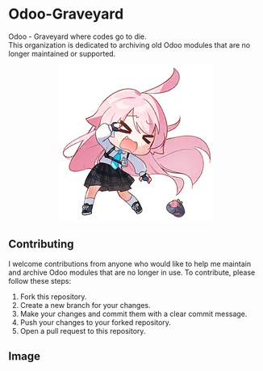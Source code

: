 # Odoo-Graveyard

Odoo - Graveyard where codes go to die.
<br>
This organization is dedicated to archiving old Odoo modules that are no longer maintained or supported.
<p align="center">
  <img src="/../ClanChat_Emoji_Dummy04.png" alt="Odoo-Graveyard Image" />
</p>

## Contributing

I welcome contributions from anyone who would like to help me maintain and archive Odoo modules that are no longer in use. To contribute, please follow these steps:

1. Fork this repository.
2. Create a new branch for your changes.
3. Make your changes and commit them with a clear commit message.
4. Push your changes to your forked repository.
5. Open a pull request to this repository.

## Image
